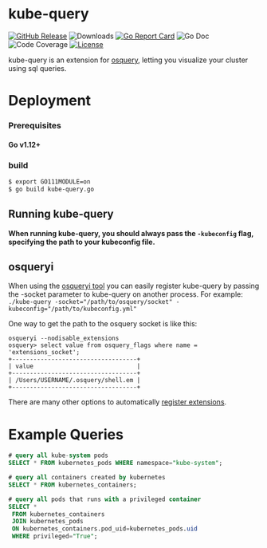 # kube-query

[![GitHub Release][release-img]][release]
![Downloads][download]
[![Go Report Card][report-card-img]][report-card]
![Go Doc][go-doc]
![Code Coverage][code-cov]
[![License][license-img]][license]

[download]: https://img.shields.io/github/downloads/aquasecurity/kube-query/total?logo=github
[release-img]: https://img.shields.io/github/release/aquasecurity/kube-query.svg?logo=github
[release]: https://github.com/aquasecurity/kube-query/releases
[docker-pull]: https://img.shields.io/docker/pulls/krol/go_api?logo=docker&label=docker%20pulls%20%2F%20go_api
[report-card-img]: https://goreportcard.com/badge/github.com/aquasecurity/kube-query
[report-card]: https://goreportcard.com/report/github.com/aquasecurity/kube-query
[go-doc]: https://godoc.org/github.com/aquasecurity/kube-query?status.svg
[code-cov]: https://codecov.io/gh/aquasecurity/kube-query/branch/main/graph/badge.svg
[license-img]: https://img.shields.io/badge/License-Apache%202.0-blue.svg
[license]: https://github.com/aquasecurity/kube-query/blob/main/LICENSE

kube-query is an extension for [osquery](https://osquery.io), letting you visualize your cluster using sql queries.

Deployment
===
### Prerequisites
#### Go v1.12+

### build
```bash
$ export GO111MODULE=on 
$ go build kube-query.go 
```

## Running kube-query
**When running kube-query, you should always pass the `-kubeconfig` flag, specifying the path to your kubeconfig file.**

## osqueryi 
When using the [osqueryi tool](https://osquery.readthedocs.io/en/stable/introduction/using-osqueryi/) you can easily register kube-query by passing the -socket parameter to kube-query on another process. For example:  
`./kube-query -socket="/path/to/osquery/socket" -kubeconfig="/path/to/kubeconfig.yml"` 

One way to get the path to the osquery socket is like this:
```
osqueryi --nodisable_extensions
osquery> select value from osquery_flags where name = 'extensions_socket';
+-----------------------------------+
| value                             |
+-----------------------------------+
| /Users/USERNAME/.osquery/shell.em |
+-----------------------------------+
```

There are many other options to automatically [register extensions](https://osquery.readthedocs.io/en/stable/deployment/extensions/).

###

Example Queries
===
```sql
# query all kube-system pods
SELECT * FROM kubernetes_pods WHERE namespace="kube-system";

# query all containers created by kubernetes
SELECT * FROM kubernetes_containers;

# query all pods that runs with a privileged container   
SELECT * 
 FROM kubernetes_containers 
 JOIN kubernetes_pods 
 ON kubernetes_containers.pod_uid=kubernetes_pods.uid
 WHERE privileged="True";
```
